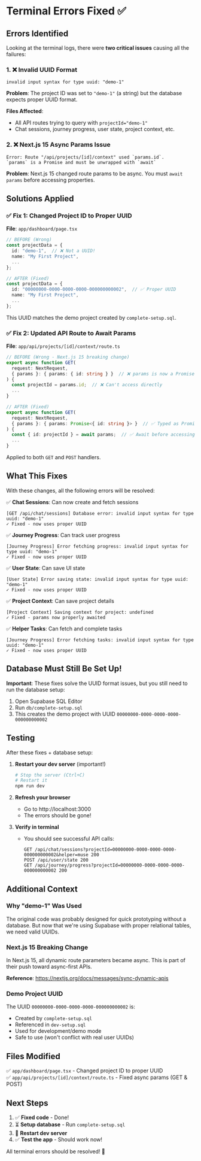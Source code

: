 # Terminal Errors Fixed ✅

## Errors Identified

Looking at the terminal logs, there were **two critical issues** causing all the failures:

### 1. ❌ Invalid UUID Format
```
invalid input syntax for type uuid: "demo-1"
```

**Problem**: The project ID was set to `"demo-1"` (a string) but the database expects proper UUID format.

**Files Affected**:
- All API routes trying to query with `projectId="demo-1"`
- Chat sessions, journey progress, user state, project context, etc.

### 2. ❌ Next.js 15 Async Params Issue
```
Error: Route "/api/projects/[id]/context" used `params.id`. 
`params` is a Promise and must be unwrapped with `await`
```

**Problem**: Next.js 15 changed route params to be async. You must `await params` before accessing properties.

## Solutions Applied

### ✅ Fix 1: Changed Project ID to Proper UUID

**File**: `app/dashboard/page.tsx`

```typescript
// BEFORE (Wrong)
const projectData = {
  id: "demo-1",  // ❌ Not a UUID!
  name: "My First Project",
  ...
};

// AFTER (Fixed)
const projectData = {
  id: "00000000-0000-0000-0000-000000000002",  // ✅ Proper UUID
  name: "My First Project",
  ...
};
```

This UUID matches the demo project created by `complete-setup.sql`.

### ✅ Fix 2: Updated API Route to Await Params

**File**: `app/api/projects/[id]/context/route.ts`

```typescript
// BEFORE (Wrong - Next.js 15 breaking change)
export async function GET(
  request: NextRequest,
  { params }: { params: { id: string } }  // ❌ params is now a Promise!
) {
  const projectId = params.id;  // ❌ Can't access directly
  ...
}

// AFTER (Fixed)
export async function GET(
  request: NextRequest,
  { params }: { params: Promise<{ id: string }> }  // ✅ Typed as Promise
) {
  const { id: projectId } = await params;  // ✅ Await before accessing
  ...
}
```

Applied to both `GET` and `POST` handlers.

## What This Fixes

With these changes, all the following errors will be resolved:

✅ **Chat Sessions**: Can now create and fetch sessions
```
[GET /api/chat/sessions] Database error: invalid input syntax for type uuid: "demo-1"
✓ Fixed - now uses proper UUID
```

✅ **Journey Progress**: Can track user progress
```
[Journey Progress] Error fetching progress: invalid input syntax for type uuid: "demo-1"
✓ Fixed - now uses proper UUID
```

✅ **User State**: Can save UI state
```
[User State] Error saving state: invalid input syntax for type uuid: "demo-1"
✓ Fixed - now uses proper UUID
```

✅ **Project Context**: Can save project details
```
[Project Context] Saving context for project: undefined
✓ Fixed - params now properly awaited
```

✅ **Helper Tasks**: Can fetch and complete tasks
```
[Journey Progress] Error fetching tasks: invalid input syntax for type uuid: "demo-1"
✓ Fixed - now uses proper UUID
```

## Database Must Still Be Set Up!

**Important**: These fixes solve the UUID format issues, but you still need to run the database setup:

1. Open Supabase SQL Editor
2. Run `db/complete-setup.sql`
3. This creates the demo project with UUID `00000000-0000-0000-0000-000000000002`

## Testing

After these fixes + database setup:

1. **Restart your dev server** (important!)
   ```bash
   # Stop the server (Ctrl+C)
   # Restart it
   npm run dev
   ```

2. **Refresh your browser**
   - Go to http://localhost:3000
   - The errors should be gone!

3. **Verify in terminal**
   - You should see successful API calls:
     ```
     GET /api/chat/sessions?projectId=00000000-0000-0000-0000-000000000002&helper=muse 200
     POST /api/user/state 200
     GET /api/journey/progress?projectId=00000000-0000-0000-0000-000000000002 200
     ```

## Additional Context

### Why "demo-1" Was Used

The original code was probably designed for quick prototyping without a database. But now that we're using Supabase with proper relational tables, we need valid UUIDs.

### Next.js 15 Breaking Change

In Next.js 15, all dynamic route parameters became async. This is part of their push toward async-first APIs. 

**Reference**: https://nextjs.org/docs/messages/sync-dynamic-apis

### Demo Project UUID

The UUID `00000000-0000-0000-0000-000000000002` is:
- Created by `complete-setup.sql`
- Referenced in `dev-setup.sql`
- Used for development/demo mode
- Safe to use (won't conflict with real user UUIDs)

## Files Modified

✅ `app/dashboard/page.tsx` - Changed project ID to proper UUID  
✅ `app/api/projects/[id]/context/route.ts` - Fixed async params (GET & POST)  

## Next Steps

1. ✅ **Fixed code** - Done!
2. ⏳ **Setup database** - Run `complete-setup.sql`
3. 🔄 **Restart dev server**
4. ✅ **Test the app** - Should work now!

All terminal errors should be resolved! 🎉

